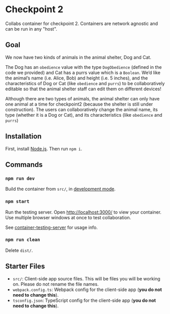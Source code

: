# Checkpoint 2

Collabs container for checkpoint 2. Containers are network agnostic and can be run in any "host".


## Goal
We now have two kinds of animals in the animal shelter, Dog and Cat.

The Dog has an `obedience` value with the type `DogObedience` (defined in the code we provided) and Cat has a purrs value which is a `Boolean`. We’d like the animal’s name (i.e. Alice, Bob) and height (i.e. 5 inches), and the characteristics of Dog or Cat (like `obedience` and `purrs`) to be collaboratively editable so that the animal shelter staff can edit them on different devices!

Although there are two types of animals, the animal shelter can only have one animal at a time for checkpoint2 (because the shelter is still under construction). The users can collaboratively change the animal name, its type (whether it is a Dog or Cat), and its characteristics (like `obedience` and `purrs`)

## Installation

First, install [Node.js](https://nodejs.org/). Then run `npm i`.

## Commands

### `npm run dev`

Build the container from `src/`, in [development mode](https://webpack.js.org/guides/development/).

### `npm start`

Run the testing server. Open [http://localhost:3000/](http://localhost:3000/) to view your container. Use multiple browser windows at once to test collaboration.

See [container-testing-server](https://www.npmjs.com/package/@collabs/container-testing-server) for usage info.

### `npm run clean`

Delete `dist/`.

## Starter Files

- `src/`: Client-side app source files. This will be files you will be working on. Please do not rename the file names.
- `webpack.config.ts`: Webpack config for the client-side app (**you do not need to change this**).
- `tsconfig.json`: TypeScript config for the client-side app (**you do not need to change this**).

